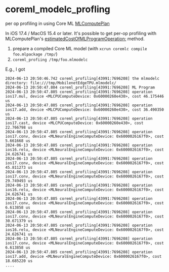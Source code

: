 # coreml_modelc_profling
per op profiling in using Core ML [MLComputePlan](https://developer.apple.com/documentation/coreml/mlcomputeplan-85vdw?language=objc)

In iOS 17.4 / MacOS 15.4 or later. It's possible to get per-op profiling with MLComputePlan's [estimatedCostOfMLProgramOperation:](https://developer.apple.com/documentation/coreml/mlcomputeplan-85vdw/estimatedcostofmlprogramoperation:?language=objc) method.

1. prepare a compiled Core ML model (with `xcrun coremlc compile foo.mlpackage /tmp/`)
2. `coreml_profiing /tmp/foo.mlmodelc`

E.g., I got 
```
2024-06-13 20:50:46.742 coreml_profiling[43991:7696208] the mlmodelc directory: file:///tmp/MobilenetEdgeTPU.mlmodelc/ 
2024-06-13 20:50:47.804 coreml_profiling[43991:7696208] ML Program 
2024-06-13 20:50:47.805 coreml_profiling[43991:7696208] operation ios17.mul, device <MLCPUComputeDevice: 0x60000260e430>, cost 46.175446 us
2024-06-13 20:50:47.805 coreml_profiling[43991:7696208] operation ios17.add, device <MLCPUComputeDevice: 0x60000260e430>, cost 36.490350 us
2024-06-13 20:50:47.805 coreml_profiling[43991:7696208] operation ios17.cast, device <MLCPUComputeDevice: 0x60000260e430>, cost 22.766798 us
2024-06-13 20:50:47.805 coreml_profiling[43991:7696208] operation ios17.conv, device <MLNeuralEngineComputeDevice: 0x6000026167f0>, cost 5.661668 us
2024-06-13 20:50:47.805 coreml_profiling[43991:7696208] operation ios16.relu, device <MLNeuralEngineComputeDevice: 0x6000026167f0>, cost 24.626741 us
2024-06-13 20:50:47.805 coreml_profiling[43991:7696208] operation ios17.conv, device <MLNeuralEngineComputeDevice: 0x6000026167f0>, cost 45.811273 us
2024-06-13 20:50:47.805 coreml_profiling[43991:7696208] operation ios17.conv, device <MLNeuralEngineComputeDevice: 0x6000026167f0>, cost 29.749493 us
2024-06-13 20:50:47.805 coreml_profiling[43991:7696208] operation ios16.relu, device <MLNeuralEngineComputeDevice: 0x6000026167f0>, cost 24.626741 us
2024-06-13 20:50:47.805 coreml_profiling[43991:7696208] operation ios17.conv, device <MLNeuralEngineComputeDevice: 0x6000026167f0>, cost 6.613858 us
2024-06-13 20:50:47.805 coreml_profiling[43991:7696208] operation ios17.conv, device <MLNeuralEngineComputeDevice: 0x6000026167f0>, cost 30.671379 us
2024-06-13 20:50:47.805 coreml_profiling[43991:7696208] operation ios16.relu, device <MLNeuralEngineComputeDevice: 0x6000026167f0>, cost 24.626741 us
2024-06-13 20:50:47.805 coreml_profiling[43991:7696208] operation ios17.conv, device <MLNeuralEngineComputeDevice: 0x6000026167f0>, cost 6.613858 us
2024-06-13 20:50:47.805 coreml_profiling[43991:7696208] operation ios17.add, device <MLNeuralEngineComputeDevice: 0x6000026167f0>, cost 18.685220 us
....
```
